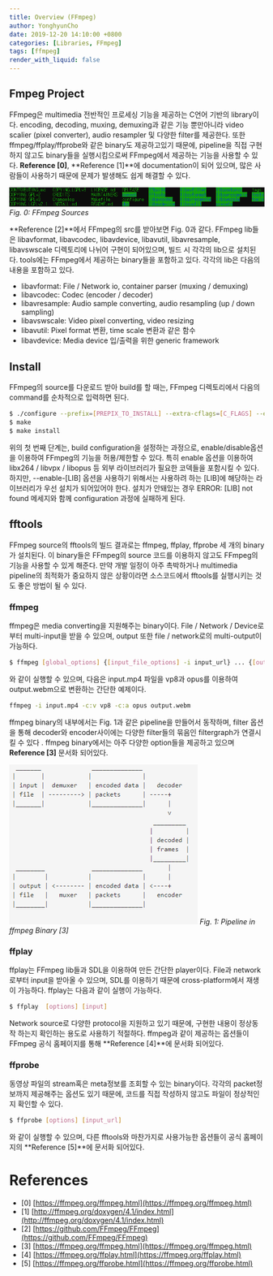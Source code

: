 ```yaml
---
title: Overview (FFmpeg)
author: YonghyunCho
date: 2019-12-20 14:10:00 +0800
categories: [Libraries, FFmpeg]
tags: [ffmpeg]
render_with_liquid: false
---
```


## Fmpeg Project

FFmpeg은 multimedia 전반적인 프로세싱 기능을 제공하는  C언어 기반의 library이다. encoding, decoding, muxing, demuxing과 같은 기능 뿐만아니라 video scalier (pixel converter), audio resampler 및 다양한 filter를 제공한다. 또한 ffmpeg/ffplay/ffprobe와 같은 binary도 제공하고있기 때문에, pipeline을 직접 구현하지 않고도 binary들을 실행시킴으로써 FFmpeg에서 제공하는 기능을 사용할 수 있다. **Reference [0]**, **Reference [1]**에 documentation이 되어 있으며, 많은 사람들이 사용하기 때문에 문제가 발생해도 쉽게 해결할 수 있다.

![FFmpeg Sources](/assets/img/post/ffmpeg/overview/ffmpeg_sources.png)
_Fig. 0: FFmpeg Sources_

**Reference [2]**에서 FFmpeg의 src를 받아보면 Fig. 0과 같다. FFmpeg lib들은 libavformat, libavcodec, libavdevice, libavutil, libavresample, libavswscale 디렉토리에 나뉘어 구현이 되어있으며, 빌드 시 각각의 lib으로 설치된다. tools에는 FFmpeg에서 제공하는 binary들을 포함하고 있다. 각각의 lib은 다음의 내용을 포함하고 있다.
- libavformat: File / Network io, container parser (muxing / demuxing)
- libavcodec: Codec (encoder / decoder)
- libavresample: Audio sample converting, audio resampling (up / down sampling)
- libavswscale: Video pixel converting, video resizing
- libavutil: Pixel format 변환, time scale 변환과 같은 함수
- libavdevice: Media device 입/출력을 위한 generic framework 


## Install

FFmpeg의 source를 다운로드 받아 build를 할 때는, FFmpeg 디렉토리에서 다음의 command를 순차적으로 입력하면 된다.

``` bash
$ ./configure --prefix=[PREPIX_TO_INSTALL] --extra-cflags=[C_FLAGS] --extra-ldflags=[LD_FLAGS] --bindir=[BIN_DIR_TO_INSTALL] --enable-[LIB_1] --enable-[LIB_2] ... --enable-[LIB_N]
$ make
$ make install
```

위의 첫 번째 단계는, build configuration을 설정하는 과정으로, enable/disable옵션을 이용하여 FFmpeg의 기능을 허용/제한할 수 있다. 특히 enable 옵션을 이용하여 libx264 / libvpx / libopus 등 외부 라이브러리가 필요한 코덱들을 포함시킬 수 있다. 하지만,  --enable-[LIB] 옵션을 사용하기 위해서는 사용하려 하는 [LIB]에 해당하는 라이브러리가 우선 설치가 되어있어야 한다. 설치가 안돼있는 경우 ERROR: [LIB]  not found 메세지와 함께 configuration 과정에 실패하게 된다.

## fftools

FFmpeg source의 fftools의 빌드 결과로는 ffmpeg, ffplay, ffprobe 세 개의 binary가 설치된다. 이 binary들은 FFmpeg의 source 코드를 이용하지 않고도 FFmpeg의 기능을 사용할 수 있게 해준다. 만약 개발 일정이 아주 촉박하거나 multimedia pipeline의 최적화가 중요하지 않은 상황이라면 소스코드에서 fftools를 실행시키는 것도 좋은 방법이 될 수 있다.

### ffmpeg

ffmpeg은 media converting을 지원해주는 binary이다. File / Network / Device로 부터 multi-input을 받을 수 있으며, output 또한 file / network로의 multi-output이 가능하다. 

``` bash
$ ffmpeg [global_options] {[input_file_options] -i input_url} ... {[output_file_options] output_url} ...
```

와 같이 실행할 수 있으며, 다음은 input.mp4 파일을 vp8과 opus를 이용하여 output.webm으로 변환하는 간단한 예제이다.
``` bash
ffmpeg -i input.mp4 -c:v vp8 -c:a opus output.webm
```

ffmpeg binary의 내부에서는 Fig. 1과 같은 pipeline을 만들어서 동작하며, filter 옵션을 통해 decoder와 encoder사이에는 다양한 filter들의 묶음인 filtergraph가 연결시킬 수 있다 . ffmpeg binary에서는 아주 다양한 option들을 제공하고 있으며 **Reference [3]** 문서화 되어있다.

![Pipeline in ffmpeg Binary](/assets/img/post/ffmpeg/overview/pipelin_of_ffmpeg_bin.png)
_Fig. 1: Pipeline in ffmpeg Binary [3]_

### ffplay

ffplay는 FFmpeg lib들과 SDL을 이용하여 만든 간단한 player이다. File과 network로부터 input을 받아올 수 있으며, SDL를 이용하기 때문에 cross-platform에서 재생이 가능하다. ffplay는 다음과 같이 실행이 가능하다.

``` bash
$ ffplay  [options] [input]
```

Network source로 다양한 protocol을 지원하고 있기 때문에, 구현한 내용이  정상동작 하는지 확인하는 용도로 사용하기 적절하다. ffmpeg과 같이 제공하는 옵션들이 FFmpeg 공식 홈페이지를 통해 **Reference [4]**에 문서화 되어있다.

### ffprobe

동영상 파일의 stream혹은 meta정보를 조회할 수 있는 binary이다. 각각의 packet정보까지 제공해주는 옵션도 있기 때문에, 코드를 직접 작성하지 않고도 파일이 정상적인지 확인할 수 있다.

``` bash
$ ffprobe [options] [input_url]
```

와 같이 실행할 수 있으며, 다른 fftools와 마찬가지로 사용가능한 옵션들이 공식 홈페이지의 **Reference [5]**에 문서화 되어있다.

# References
- [0] [https://ffmpeg.org/ffmpeg.html](https://ffmpeg.org/ffmpeg.html)
- [1] [http://ffmpeg.org/doxygen/4.1/index.html](http://ffmpeg.org/doxygen/4.1/index.html)
- [2] [https://github.com/FFmpeg/FFmpeg](https://github.com/FFmpeg/FFmpeg)
- [3] [https://ffmpeg.org/ffmpeg.html](https://ffmpeg.org/ffmpeg.html)
- [4] [https://ffmpeg.org/ffplay.html](https://ffmpeg.org/ffplay.html)
- [5] [https://ffmpeg.org/ffprobe.html](https://ffmpeg.org/ffprobe.html)